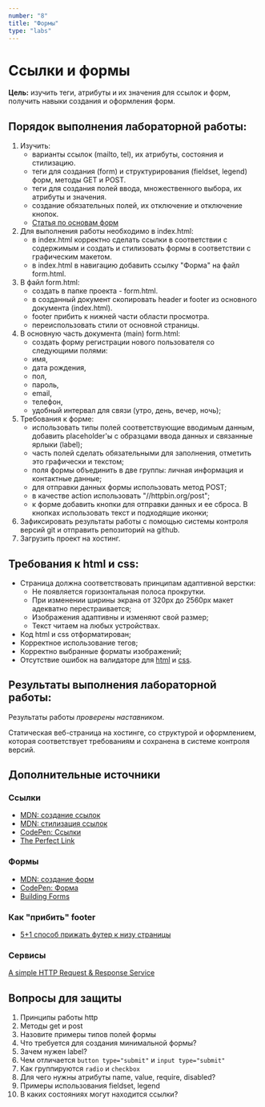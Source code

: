 ```yaml
---
number: "8"
title: "Формы"
type: "labs"
---
```


# Ссылки и формы

**Цель:** изучить теги, атрибуты и их значения для ссылок и форм, получить навыки создания и оформления форм.

## Порядок выполнения лабораторной работы:

1. Изучить:
    - варианты ссылок (mailto, tel), их атрибуты, состояния и стилизацию.
    - теги для создания (form) и структурирования (fieldset, legend) форм, методы GET и POST.
    - теги для создания полей ввода, множественного выбора, их атрибуты и значения.
    - создание обязательных полей, их отключение и отключение кнопок.
    - [Статья по основам форм](/useful/html/html-5)
2. Для выполнения работы необходимо в index.html:
    - в index.html корректно сделать ссылки в соответствии с содержимым и создать и стилизовать формы в соответствии с графическим макетом.
    - в index.html в навигацию добавить ссылку "Форма" на файл form.html.
3. В файл form.html:
    - создать в папке проекта - form.html.
    - в созданный документ скопировать header и footer из основного документа (index.html).
    - footer прибить к нижней части области просмотра.
    - переиспользовать стили от основной страницы.
4. В основную часть документа (main) form.html:
    - создать форму регистрации нового пользователя со следующими полями:
    - имя,
    - дата рождения,
    - пол,
    - пароль,
    - email,
    - телефон,
    - удобный интервал для связи (утро, день, вечер, ночь);
5. Требования к форме:
    - использовать типы полей соответствующие вводимым данным, добавить placeholder'ы с образцами ввода данных и связанные ярлыки (label);
    - часть полей сделать обязательными для заполнения, отметить это графически и текстом;
    - поля формы объединить в две группы: личная информация и контактные данные;
    - для отправки данных формы использовать метод POST;
    - в качестве action использовать "//httpbin.org/post";
    - к форме добавить кнопки для отправки данных и ее сброса. В кнопках использовать текст и подходящие иконки;
6. Зафиксировать результаты работы с помощью системы контроля версий git и отправить репозиторий на github.
7. Загрузить проект на хостинг.

## Требования к html и css:

- Страница должна соответствовать принципам адаптивной верстки:
    - Не появляется горизонтальная полоса прокрутки.
    - При изменении ширины экрана от 320px до 2560px макет адекватно перестраивается;
    - Изображения адаптивны и изменяют свой размер;
    - Текст читаем на любых устройствах.
- Код html и css отформатирован;
- Корректное использование тегов;
- Корректно выбранные форматы изображений;
- Отсутствие ошибок на валидаторе для [html](https://validator.w3.org/) и [css](https://jigsaw.w3.org/css-validator/).

## Результаты выполнения лабораторной работы:

Результаты работы _проверены наставником_.

Статическая веб-страница на хостинге, со структурой и оформлением, которая соответствует требованиям и сохранена в системе контроля версий.

## Дополнительные источники

### Ссылки

- [MDN: создание ссылок](https://developer.mozilla.org/ru/docs/Learn/HTML/Introduction_to_HTML/Creating_hyperlinks)
- [MDN: стилизация ссылок](https://developer.mozilla.org/ru/docs/Learn/CSS/Styling_text/Styling_links)
- [CodePen: Ссылки](https://codepen.io/slavaver/pen/WNEpwwN)
- [The Perfect Link](https://www.a11y-collective.com/blog/the-perfect-link/)

### Формы

- [MDN: создание форм](https://developer.mozilla.org/ru/docs/Learn/Forms/Your_first_form)
- [CodePen: Форма](https://codepen.io/slavaver/details/rNzyMJV)
- [Building Forms](https://learn.shayhowe.com/html-css/building-forms/)

### Как "прибить" footer

- [5+1 способ прижать футер к низу страницы](https://css-tricks.com/a-clever-sticky-footer-technique/)

### Сервисы

[A simple HTTP Request & Response Service](https://httpbin.org/)

## Вопросы для защиты

1. Принципы работы http
1. Методы get и post
1. Назовите примеры типов полей формы
1. Что требуется для создания минимальной формы?
1. Зачем нужен label?
1. Чем отличается `button type="submit"` и `input type="submit"`
1. Как группируются `radio` и `checkbox`
1. Для чего нужны атрибуты name, value, require, disabled?
1. Примеры использования fieldset, legend
1. В каких состояниях могут находится ссылки?
